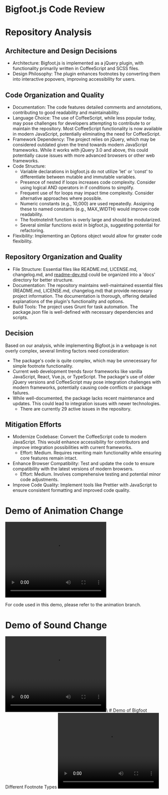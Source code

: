 # Bigfoot.js Code Review

# Repository Analysis

## Architecture and Design Decisions

- Architecture: Bigfoot.js is implemented as a jQuery plugin, with functionality primarily written in CoffeeScript and SCSS files.
- Design Philosophy: The plugin enhances footnotes by converting them into interactive popovers, improving accessibility for users.

## Code Organization and Quality

- Documentation: The code features detailed comments and annotations, contributing to good readability and maintainability.
- Language Choice: The use of CoffeeScript, while less popular today, may pose challenges for developers attempting to contribute to or maintain the repository. Most CoffeeScript functionality is now available in modern JavaScript, potentially eliminating the need for CoffeeScript.
- Framework Dependency: The project relies on jQuery, which may be considered outdated given the trend towards modern JavaScript frameworks. While it works with jQuery 3.0 and above, this could potentially cause issues with more advanced browsers or other web frameworks.
- Code Structure:
    - Variable declarations in bigfoot.js do not utilize 'let' or 'const' to differentiate between mutable and immutable variables.
    - Presence of nested if loops increases code complexity. Consider using logical AND operators in if conditions to simplify.
    - Frequent use of for loops may impact time complexity. Consider alternative approaches where possible.
    - Numeric constants (e.g., 10,000) are used repeatedly. Assigning these to named constants (e.g., MAX_WIDTH) would improve code readability.
    - The footnoteInit function is overly large and should be modularized.
    - Several similar functions exist in bigfoot.js, suggesting potential for refactoring.
- Flexibility: Implementing an Options object would allow for greater code flexibility.

## Repository Organization and Quality

- File Structure: Essential files like README.md, LICENSE.md, changelog.md, and [readme-dev.md](http://readme-dev.md) could be organized into a 'docs' directory for better structure.
- Documentation: The repository maintains well-maintained essential files (README.md, LICENSE.md, changelog.md) that provide necessary project information. The documentation is thorough, offering detailed explanations of the plugin's functionality and options.
- Build Tools: The project uses Grunt for task automation. The package.json file is well-defined with necessary dependencies and scripts.

## Decision

Based on our analysis, while implementing Bigfoot.js in a webpage is not overly complex, several limiting factors need consideration:

- The package's code is quite complex, which may be unnecessary for simple footnote functionality.
- Current web development trends favor frameworks like vanilla JavaScript, React, Vue.js, or TypeScript. The package's use of older jQuery versions and CoffeeScript may pose integration challenges with modern frameworks, potentially causing code conflicts or package failures.
- While well-documented, the package lacks recent maintenance and updates. This could lead to integration issues with newer technologies.
    - There are currently 29 active issues in the repository.

## Mitigation Efforts

- Modernize Codebase: Convert the CoffeeScript code to modern JavaScript. This would enhance accessibility for contributors and improve integration possibilities with current frameworks.
    - Effort: Medium. Requires rewriting main functionality while ensuring core features remain intact.
- Enhance Browser Compatibility: Test and update the code to ensure compatibility with the latest versions of modern browsers.
    - Effort: Medium. Involves comprehensive testing and potential minor code adjustments.
- Improve Code Quality: Implement tools like Prettier with JavaScript to ensure consistent formatting and improved code quality.


# Demo of Animation Change 
<video width="320" height="240" controls>
  <source src="demo/animation-demo.mov" type="video/mp4">
</video>

For code used in this demo, please refer to the animation branch.

# Demo of Sound Change 
<video width="320" height="240" controls>
  <source src="demo/sound-demo.mp4" type="video/mp4">
</video>\
# Demo of Bigfoot Different Footnote Types 
<video width="320" height="240" controls>
  <source src="demo/bigfoot-footnote-types.mp4" type="video/mp4">
</video>